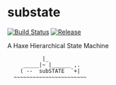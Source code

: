 substate
=================================
[![Build Status](https://travis-ci.org/infinitedescent/substate.svg?branch=master)](https://travis-ci.org/infinitedescent/substate) [![Release](http://img.shields.io/github/release/infinitedescent/substate.svg)](https://github.com/infinitedescent/substate/releases)

A Haxe Hierarchical State Machine

```
           |_
     _____|~ |______ ,.
    ( --  subSTATE  `+|   
  ~~~~~~~~~~~~~~~~~~~~~~~
```

